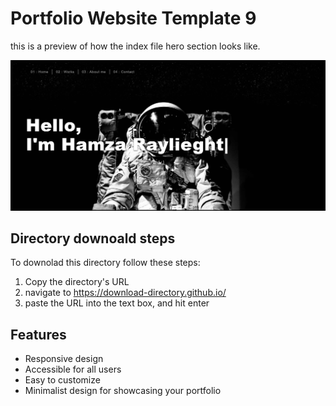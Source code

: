 # Portfolio Website Template 9

this is a preview of how the index file hero section looks like.

![porfolio template 9](../Previews/Portfolio-Website-Template-9.png)

## Directory downoald steps

To downolad this directory follow these steps:

1. Copy the directory's URL
2. navigate to https://download-directory.github.io/
3. paste the URL into the text box, and hit enter

## Features

- Responsive design
- Accessible for all users
- Easy to customize
- Minimalist design for showcasing your portfolio
